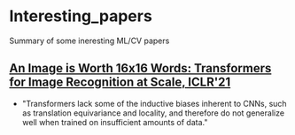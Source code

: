 # Interesting_papers
Summary of some ineresting ML/CV papers

## [An Image is Worth 16x16 Words: Transformers for Image Recognition at Scale, ICLR'21](https://arxiv.org/pdf/2010.11929)
* "Transformers lack some of the inductive biases inherent to CNNs, such as translation equivariance and locality, and therefore do not generalize well when trained on insufficient amounts of data."
